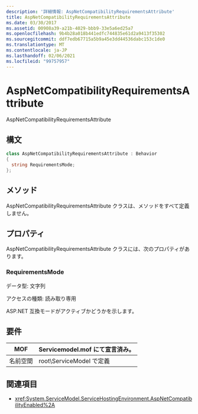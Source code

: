 ```yaml
---
description: '詳細情報: AspNetCompatibilityRequirementsAttribute'
title: AspNetCompatibilityRequirementsAttribute
ms.date: 03/30/2017
ms.assetid: 00908a39-a21b-4029-bbb9-33e5a6ed25a7
ms.openlocfilehash: 9b4b28a018b441edfc744835e61d2a9413f35302
ms.sourcegitcommit: ddf7edb67715a5b9a45e3dd44536dabc153c1de0
ms.translationtype: MT
ms.contentlocale: ja-JP
ms.lasthandoff: 02/06/2021
ms.locfileid: "99757957"
---
```

# <a name="aspnetcompatibilityrequirementsattribute"></a>AspNetCompatibilityRequirementsAttribute

AspNetCompatibilityRequirementsAttribute  
  
## <a name="syntax"></a>構文  
  
```csharp
class AspNetCompatibilityRequirementsAttribute : Behavior  
{  
  string RequirementsMode;  
};  
```  
  
## <a name="methods"></a>メソッド  

 AspNetCompatibilityRequirementsAttribute クラスは、メソッドをすべて定義しません。  
  
## <a name="properties"></a>プロパティ  

 AspNetCompatibilityRequirementsAttribute クラスには、次のプロパティがあります。  
  
### <a name="requirementsmode"></a>RequirementsMode  

 データ型: 文字列  
  
 アクセスの種類: 読み取り専用  
  
 ASP.NET 互換モードがアクティブかどうかを示します。  
  
## <a name="requirements"></a>要件  
  
|MOF|Servicemodel.mof にて宣言済み。|  
|---------|-----------------------------------|  
|名前空間|root\ServiceModel で定義|  
  
## <a name="see-also"></a>関連項目

- <xref:System.ServiceModel.ServiceHostingEnvironment.AspNetCompatibilityEnabled%2A>
